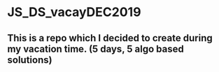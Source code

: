 # JS_DS_vacayDEC2019


## This is a repo which I decided to create during my vacation time. (5 days, 5 algo based solutions)
